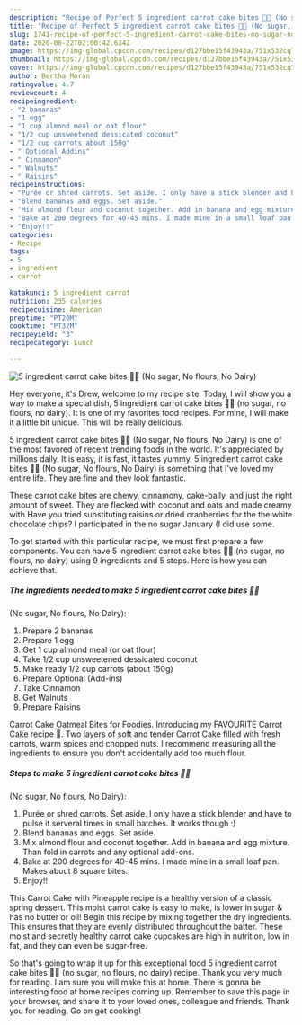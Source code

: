 ```yaml
---
description: "Recipe of Perfect 5 ingredient carrot cake bites 🥕🥕 (No sugar, No flours, No Dairy)"
title: "Recipe of Perfect 5 ingredient carrot cake bites 🥕🥕 (No sugar, No flours, No Dairy)"
slug: 1741-recipe-of-perfect-5-ingredient-carrot-cake-bites-no-sugar-no-flours-no-dairy
date: 2020-06-22T02:00:42.634Z
image: https://img-global.cpcdn.com/recipes/d127bbe15f43943a/751x532cq70/5-ingredient-carrot-cake-bites-🥕🥕-no-sugar-no-flours-no-dairy-recipe-main-photo.jpg
thumbnail: https://img-global.cpcdn.com/recipes/d127bbe15f43943a/751x532cq70/5-ingredient-carrot-cake-bites-🥕🥕-no-sugar-no-flours-no-dairy-recipe-main-photo.jpg
cover: https://img-global.cpcdn.com/recipes/d127bbe15f43943a/751x532cq70/5-ingredient-carrot-cake-bites-🥕🥕-no-sugar-no-flours-no-dairy-recipe-main-photo.jpg
author: Bertha Moran
ratingvalue: 4.7
reviewcount: 4
recipeingredient:
- "2 bananas"
- "1 egg"
- "1 cup almond meal or oat flour"
- "1/2 cup unsweetened dessicated coconut"
- "1/2 cup carrots about 150g"
- " Optional Addins"
- " Cinnamon"
- " Walnuts"
- " Raisins"
recipeinstructions:
- "Purée or shred carrots. Set aside. I only have a stick blender and have to pulse it serveral times in small batches. It works though :)"
- "Blend bananas and eggs. Set aside."
- "Mix almond flour and coconut together. Add in banana and egg mixture. Than fold in carrots and any optional add-ons."
- "Bake at 200 degrees for 40-45 mins. I made mine in a small loaf pan. Makes about 8 square bites."
- "Enjoy!!"
categories:
- Recipe
tags:
- 5
- ingredient
- carrot

katakunci: 5 ingredient carrot 
nutrition: 235 calories
recipecuisine: American
preptime: "PT20M"
cooktime: "PT32M"
recipeyield: "3"
recipecategory: Lunch

---
```



![5 ingredient carrot cake bites 🥕🥕
(No sugar, No flours, No Dairy)](https://img-global.cpcdn.com/recipes/d127bbe15f43943a/751x532cq70/5-ingredient-carrot-cake-bites-🥕🥕-no-sugar-no-flours-no-dairy-recipe-main-photo.jpg)

Hey everyone, it's Drew, welcome to my recipe site. Today, I will show you a way to make a special dish, 5 ingredient carrot cake bites 🥕🥕
(no sugar, no flours, no dairy). It is one of my favorites food recipes. For mine, I will make it a little bit unique. This will be really delicious.

5 ingredient carrot cake bites 🥕🥕
(No sugar, No flours, No Dairy) is one of the most favored of recent trending foods in the world. It's appreciated by millions daily. It is easy, it is fast, it tastes yummy. 5 ingredient carrot cake bites 🥕🥕
(No sugar, No flours, No Dairy) is something that I've loved my entire life. They are fine and they look fantastic.

These carrot cake bites are chewy, cinnamony, cake-bally, and just the right amount of sweet. They are flecked with coconut and oats and made creamy with Have you tried substituting raisins or dried cranberries for the the white chocolate chips? I participated in the no sugar January (I did use some.


To get started with this particular recipe, we must first prepare a few components. You can have 5 ingredient carrot cake bites 🥕🥕
(no sugar, no flours, no dairy) using 9 ingredients and 5 steps. Here is how you can achieve that.

<!--inarticleads1-->

##### The ingredients needed to make 5 ingredient carrot cake bites 🥕🥕
(No sugar, No flours, No Dairy):

1. Prepare 2 bananas
1. Prepare 1 egg
1. Get 1 cup almond meal (or oat flour)
1. Take 1/2 cup unsweetened dessicated coconut
1. Make ready 1/2 cup carrots (about 150g)
1. Prepare  Optional (Add-ins)
1. Take  Cinnamon
1. Get  Walnuts
1. Prepare  Raisins


Carrot Cake Oatmeal Bites for Foodies. Introducing my FAVOURITE Carrot Cake recipe 🥕. Two layers of soft and tender Carrot Cake filled with fresh carrots, warm spices and chopped nuts. I recommend measuring all the ingredients to ensure you don&#39;t accidentally add too much flour. 

<!--inarticleads2-->

##### Steps to make 5 ingredient carrot cake bites 🥕🥕
(No sugar, No flours, No Dairy):

1. Purée or shred carrots. Set aside. I only have a stick blender and have to pulse it serveral times in small batches. It works though :)
1. Blend bananas and eggs. Set aside.
1. Mix almond flour and coconut together. Add in banana and egg mixture. Than fold in carrots and any optional add-ons.
1. Bake at 200 degrees for 40-45 mins. I made mine in a small loaf pan. Makes about 8 square bites.
1. Enjoy!!


This Carrot Cake with Pineapple recipe is a healthy version of a classic spring dessert. This moist carrot cake is easy to make, is lower in sugar &amp; has no butter or oil! Begin this recipe by mixing together the dry ingredients. This ensures that they are evenly distributed throughout the batter. These moist and secretly healthy carrot cake cupcakes are high in nutrition, low in fat, and they can even be sugar-free. 

So that's going to wrap it up for this exceptional food 5 ingredient carrot cake bites 🥕🥕
(no sugar, no flours, no dairy) recipe. Thank you very much for reading. I am sure you will make this at home. There is gonna be interesting food at home recipes coming up. Remember to save this page in your browser, and share it to your loved ones, colleague and friends. Thank you for reading. Go on get cooking!
